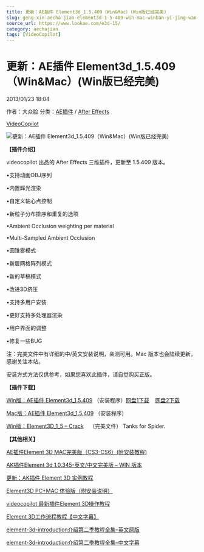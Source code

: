 ```yaml
---
title: 更新：AE插件 Element3d_1.5.409（Win&Mac）(Win版已经完美)
slug: geng-xin-aecha-jian-element3d-1-5-409-win-mac-winban-yi-jing-wan-mei
source_url: https://www.lookae.com/e3d-15/
category: aechajian
tags: [VideoCopilot]
---
```

# 更新：AE插件 Element3d\_1.5.409（Win&Mac）(Win版已经完美)

2013/01/23 18:04

作者：大众脸
分类：[AE插件](https://www.lookae.com/after-effects/aechajian/) / [After Effects](https://www.lookae.com/after-effects/)

[VideoCopilot](https://www.lookae.com/tag/videocopilot/)

![更新：AE插件 Element3d_1.5.409（Win&Mac）(Win版已经完美)](https://www.lookae.com/wp-content/uploads/2013/03/e3d16.jpg "更新：AE插件 Element3d_1.5.409（Win&Mac）(Win版已经完美)-LookAE.com")

**【插件介绍】**

videocopilot 出品的 After Effects 三维插件，更新至 1.5.409 版本。

•支持动画OBJ序列

•内置辉光渲染

•自定义轴心点控制

•新粒子分布排序和重复的选项

•Ambient Occlusion weighting per material

•Multi-Sampled Ambient Occlusion

•圆锥雾模式

•新层网格阵列模式

•新的草稿模式

•改进3D挤压

•支持多用户安装

•更好支持多处理器渲染

•用户界面的调整

•修复一些BUG

注：完美文件中有详细的中/英文安装说明，亲测可用。Mac 版本也会陆续更新，感谢关注本站。

安装方式方法仅供参考，如果您喜欢此插件，请自觉购买正版。

**【插件下载】**

[Win版：AE插件 Element3d\_1.5.409](http://www.ctdisk.com/file/16061370) （安装程序）[网盘1下载](http://www.ctdisk.com/file/16061370)    [网盘2下载](https://pan.baidu.com/share/link?shareid=284144&uk=638404250)

[Mac版：AE插件 Element3d\_1.5.409](http://www.ctdisk.com/file/16061318) （安装程序）

[Win版：Element3D\_1\_5 – Crack](http://www.ctdisk.com/file/16511264)    （完美文件） Tanks for Spider.

**【其他相关】**

[AE插件Element 3D MAC完美版（CS3-CS6）(附安装教程)](https://www.lookae.com/mac-e3d/)

[AK插件Element 3d 1.0.345-英文/中文完美版 – WIN 版本](https://www.lookae.com/e3d-chn/)

[更新：AK插件 Element 3D 实例教程](https://www.lookae.com/e3d-jc2/)

[Element3D PC+MAC 体验版（附安装说明）](https://www.lookae.com/element3d-pcmac/)

[videocopilot 最新插件Element 3D操作教程](https://www.lookae.com/videocopilot-element-3d/)

[Element 3D工作流程教程【中文字幕】](http://115.com/file/benporas#)

[element-3d-introduction介绍第二季教程全集](http://115.com/file/benmepto#)[–英文原版](http://115.com/file/benmepto#)

[element-3d-introduction介绍第二季教程全集–中文字幕](http://115.com/file/beno9lkj#)
